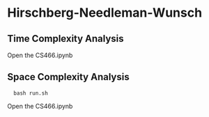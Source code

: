 # Hirschberg-Needleman-Wunsch
## Time Complexity Analysis
Open the CS466.ipynb
## Space Complexity Analysis
```
  bash run.sh
```
Open the CS466.ipynb
